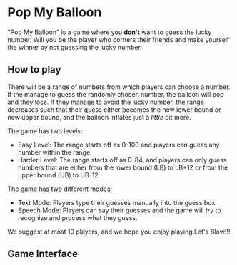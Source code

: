 # Pop My Balloon
"Pop My Balloon" is a game where you **don't** want to guess the lucky number. Will you be the player who corners their friends and make yourself the winner by not guessing the lucky number.

## How to play
There will be a range of numbers from which players can choose a number. If the manage to guess the randomly chosen number, the balloon will pop and they lose. If they manage to avoid the lucky number, the range decreases such that their guess either becomes the new lower bound or new upper bound, and the balloon inflates just a *little* bit more.

The game has two levels:
- Easy Level: The range starts off as 0-100 and players can guess any number within the range. 
- Harder Level: The range starts off as 0-84, and players can only guess numbers that are either from the lower bound (LB) to LB+12 or from the upper bound (UB) to UB-12.

The game has two different modes:
- Text Mode: Players type their guesses manually into the guess box.
- Speech Mode: Players can say their guesses and the game will *try* to recognize and process what they guess.

We suggest at most 10 players, and we hope you enjoy playing.Let's Blow!!!

## Game Interface
